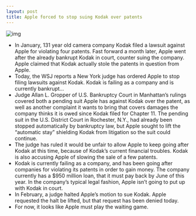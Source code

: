 ```yaml
---
layout: post
title: Apple forced to stop suing Kodak over patents
---
```

![img](http://media.idownloadblog.com/wp-content/uploads/2012/01/kodak-logo.jpg)
* In January, 131 year old camera company Kodak filed a lawsuit against Apple for violating four patents. Fast forward a month later, Apple went after the already bankrupt Kodak in court, counter suing the company. Apple claimed that Kodak actually stole the patents in question from Apple.
* Today, the WSJ reports a New York judge has ordered Apple to stop filing lawsuits against Kodak. Kodak is failing as a company and is currently bankrupt… 
* Judge Allan L. Gropper of U.S. Bankruptcy Court in Manhattan’s rulings covered both a pending suit Apple has against Kodak over the patent, as well as another complaint it wants to bring that covers damages the company thinks it is owed since Kodak filed for Chapter 11. The pending suit in the U.S. District Court in Rochester, N.Y., had already been stopped automatically by bankruptcy law, but Apple sought to lift the “automatic stay” shielding Kodak from litigation so the suit could continue.
* The judge has ruled it would be unfair to allow Apple to keep going after Kodak at this time, because of Kodak’s current financial troubles. Kodak is also accusing Apple of slowing the sale of a few patents.
* Kodak is currently failing as a company, and has been going after companies for violating its patents in order to gain money. The company currently has a $950 million loan, that it must pay back by June of this year. In the company’s typical legal fashion, Apple isn’t going to put up with Kodak in court.
* In February, a judge halted Apple’s motion to sue Kodak. Apple requested the halt be lifted, but that request has been denied today.
* For now, it looks like Apple must play the waiting game.

